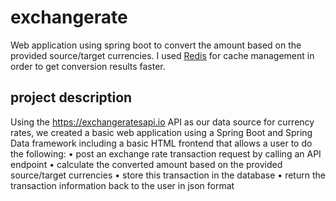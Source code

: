 # exchangerate
Web application using spring boot to convert the amount based on the provided source/target currencies. I used [Redis](https://redis.io/) for cache management in order to get conversion results faster.

## project description
Using the https://exchangeratesapi.io API as our data source for currency rates, we created a basic web application using a Spring Boot and Spring Data framework including a basic HTML frontend that allows a user to do the following:
• post an exchange rate transaction request by calling an API endpoint
• calculate the converted amount based on the provided source/target currencies
• store this transaction in the database
• return the transaction information back to the user in json format
